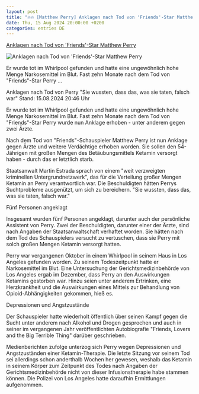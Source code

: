 ```yaml
---
layout: post
title: "🔥🔥 [Matthew Perry] Anklagen nach Tod von 'Friends'-Star Matthew Perry"
date: Thu, 15 Aug 2024 20:00:00 +0200
categories: entries DE
---
```

[Anklagen nach Tod von 'Friends'-Star Matthew Perry](https://www.tagesschau.de/ausland/amerika/perry-anklagen-usa-100.html)

![Anklagen nach Tod von 'Friends'-Star Matthew Perry](https://images.tagesschau.de/image/4cb08d61-20d4-4ac4-bdf6-9c30338f8d16/AAABjiwKpBI/AAABkUqnCZ0/16x9-1280/perry-106.jpg)

Er wurde tot im Whirlpool gefunden und hatte eine ungewöhnlich hohe Menge Narkosemittel im Blut. Fast zehn Monate nach dem Tod von "Friends"-Star Perry ...

Anklagen nach Tod von Perry "Sie wussten, dass das, was sie taten, falsch war" Stand: 15.08.2024 20:46 Uhr

Er wurde tot im Whirlpool gefunden und hatte eine ungewöhnlich hohe Menge Narkosemittel im Blut. Fast zehn Monate nach dem Tod von "Friends"-Star Perry wurde nun Anklage erhoben - unter anderem gegen zwei Ärzte.

Nach dem Tod von "Friends"-Schauspieler Matthew Perry ist nun Anklage gegen Ärzte und weitere Verdächtige erhoben worden. Sie sollen den 54-Jährigen mit großen Mengen des Betäubungsmittels Ketamin versorgt haben - durch das er letztlich starb.

Staatsanwalt Martin Estrada sprach von einem "weit verzweigten kriminellen Untergrundnetzwerk", das für die Verteilung großer Mengen Ketamin an Perry verantwortlich war. Die Beschuldigten hätten Perrys Suchtprobleme ausgenützt, um sich zu bereichern. "Sie wussten, dass das, was sie taten, falsch war."

Fünf Personen angeklagt

Insgesamt wurden fünf Personen angeklagt, darunter auch der persönliche Assistent von Perry. Zwei der Beschuldigten, darunter einer der Ärzte, sind nach Angaben der Staatsanwaltschaft verhaftet worden. Sie hätten nach dem Tod des Schauspielers versucht zu vertuschen, dass sie Perry mit solch großen Mengen Ketamin versorgt hatten.

Perry war vergangenen Oktober in einem Whirlpool in seinem Haus in Los Angeles gefunden worden. Zu seinem Todeszeitpunkt hatte er Narkosemittel im Blut. Eine Untersuchung der Gerichtsmedizinbehörde von Los Angeles ergab im Dezember, dass Perry an den Auswirkungen Ketamins gestorben war. Hinzu seien unter anderem Ertrinken, eine Herzkrankheit und die Auswirkungen eines Mittels zur Behandlung von Opioid-Abhängigkeiten gekommen, hieß es.

Depressionen und Angstzustände

Der Schauspieler hatte wiederholt öffentlich über seinen Kampf gegen die Sucht unter anderem nach Alkohol und Drogen gesprochen und auch in seiner im vergangenen Jahr veröffentlichten Autobiografie "Friends, Lovers and the Big Terrible Thing" darüber geschrieben.

Medienberichten zufolge unterzog sich Perry wegen Depressionen und Angstzuständen einer Ketamin-Therapie. Die letzte Sitzung vor seinem Tod sei allerdings schon anderthalb Wochen her gewesen, weshalb das Ketamin in seinem Körper zum Zeitpunkt des Todes nach Angaben der Gerichtsmedizinbehörde nicht von dieser Infusionstherapie habe stammen können. Die Polizei von Los Angeles hatte daraufhin Ermittlungen aufgenommen.

